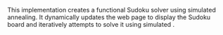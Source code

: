 This implementation creates a functional Sudoku solver using simulated annealing. It dynamically updates the web page to display the Sudoku board and iteratively attempts to solve it using simulated .
